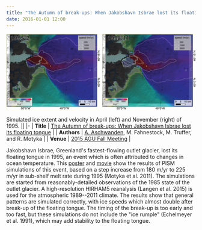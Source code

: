 ```yaml
---
title: "The Autumn of break-ups: When Jakobshavn Isbrae lost its floating tongue"
date: 2016-01-01 12:00
---
```


![Simulated ice extent and velocity in April (left) and November (right) of 1995.](/img/applications/aschwandenagu2015.png)

Simulated ice extent and velocity in April (left) and November (right) of 1995.
||
|-
| **Title** | [The Autumn of break-ups: When Jakobshavn Isbrae lost its floating tongue](https://agu.confex.com/agu/fm15/webprogram/Paper65452.html) |
| **Authors** | [A. Aschwanden](http://glaciers.gi.alaska.edu/people/aschwanden), M. Fahnestock, M. Truffer, and R. Motyka |
| **Venue** | [2015 AGU Fall Meeting](http://fallmeeting.agu.org/2015/) |

Jakobshavn Isbrae, Greenland's fastest-flowing outlet glacier, lost its floating tongue in 1995, an event which is often attributed to changes in ocean temperature. This [poster](/img/applications/aschwanden_agu_2015.pdf) and [movie](https://www.dropbox.com/s/qcxn2v82vs67zo9/jako_hindcast_hd.mp4?dl=0) show the results of PISM simulations of this event, based on a step increase from 180 m/yr to 225 m/yr in sub-shelf melt rate during 1995 (Motyka et al. 2011). The simulations are started from reasonably-detailed observations of the 1985 state of the outlet glacier. A high-resolution HIRHAM5 reanalysis (Langen et al. 2015) is used for the atmospheric 1989--2011 climate. The results show that general patterns are simulated correctly, with ice speeds which almost double after break-up of the floating tongue. The timing of the break-up is too early and too fast, but these simulations do not include the "ice rumple" (Echelmeyer et al. 1991), which may add stability to the floating tongue.

